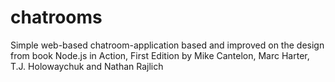 # chatrooms
Simple web-based chatroom-application based and improved on the design from book Node.js in Action, First Edition by Mike Cantelon, Marc Harter, T.J. Holowaychuk and Nathan Rajlich
